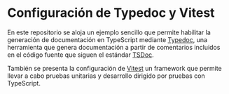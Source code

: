 # Configuración de Typedoc y Vitest

En este repositorio se aloja un ejemplo sencillo que permite habilitar la generación de documentación
en TypeScript mediante [Typedoc](https://typedoc.org/), una herramienta que genera documentación
a partir de comentarios incluidos en el código fuente que siguen el estándar [TSDoc](https://tsdoc.org/).

También se presenta la configuración de [Vitest](https://vitest.dev/) un framework que permite llevar
a cabo pruebas unitarias y desarrollo dirigido por pruebas con TypeScript.
